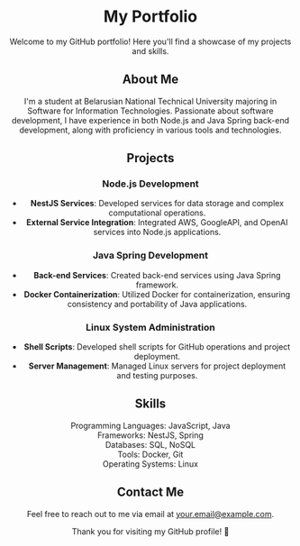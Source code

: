 <h1 align="center">My Portfolio</h1>

<p align="center">Welcome to my GitHub portfolio! Here you'll find a showcase of my projects and skills.</p>

<h2 align="center">About Me</h2>

<p align="center">I'm a student at Belarusian National Technical University majoring in Software for Information Technologies. Passionate about software development, I have experience in both Node.js and Java Spring back-end development, along with proficiency in various tools and technologies.</p>

<h2 align="center">Projects</h2>

<h3 align="center">Node.js Development</h3>

<ul align="center">
  <li><strong>NestJS Services</strong>: Developed services for data storage and complex computational operations.</li>
  <li><strong>External Service Integration</strong>: Integrated AWS, GoogleAPI, and OpenAI services into Node.js applications.</li>
</ul>

<h3 align="center">Java Spring Development</h3>

<ul align="center">
  <li><strong>Back-end Services</strong>: Created back-end services using Java Spring framework.</li>
  <li><strong>Docker Containerization</strong>: Utilized Docker for containerization, ensuring consistency and portability of Java applications.</li>
</ul>

<h3 align="center">Linux System Administration</h3>

<ul align="center">
  <li><strong>Shell Scripts</strong>: Developed shell scripts for GitHub operations and project deployment.</li>
  <li><strong>Server Management</strong>: Managed Linux servers for project deployment and testing purposes.</li>
</ul>

<h2 align="center">Skills</h2>

<p align="center">Programming Languages: JavaScript, Java<br>
  Frameworks: NestJS, Spring<br>
  Databases: SQL, NoSQL<br>
  Tools: Docker, Git<br>
  Operating Systems: Linux</p>

<h2 align="center">Contact Me</h2>

<p align="center">Feel free to reach out to me via email at <a href="mailto:your.email@example.com">your.email@example.com</a>.</p>

<p align="center">Thank you for visiting my GitHub profile! 🚀</p>
